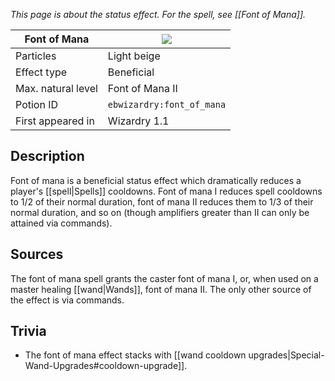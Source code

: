 _This page is about the status effect. For the spell, see [[Font of Mana]]._

| Font of Mana | ![](https://github.com/Electroblob77/Wizardry/blob/1.12.2/src/main/resources/assets/ebwizardry/textures/gui/potion_icon_font_of_mana.png) |
| --- | --- |
| Particles | Light beige |
| Effect type | Beneficial |
| Max. natural level | Font of Mana II |
| Potion ID | `ebwizardry:font_of_mana` |
| First appeared in | Wizardry 1.1 |

## Description
Font of mana is a beneficial status effect which dramatically reduces a player's [[spell|Spells]] cooldowns. Font of mana I reduces spell cooldowns to 1/2 of their normal duration, font of mana II reduces them to 1/3 of their normal duration, and so on (though amplifiers greater than II can only be attained via commands).

## Sources
The font of mana spell grants the caster font of mana I, or, when used on a master healing [[wand|Wands]], font of mana II. The only other source of the effect is via commands.

## Trivia
- The font of mana effect stacks with [[wand cooldown upgrades|Special-Wand-Upgrades#cooldown-upgrade]].